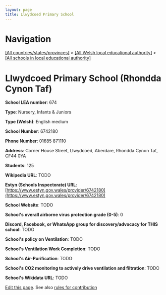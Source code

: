 ```yaml
---
layout: page
title: Llwydcoed Primary School
---
```

# Navigation

[[All countries/states/provinces]](../../..) > [[All Welsh local educational authority]](../..) > [[All schools in local educational authority]](..)

# Llwydcoed Primary School (Rhondda Cynon Taf)

**School LEA number**: 674

**Type**: Nursery, Infants & Juniors

**Type (Welsh)**: English medium

**School Number**: 6742180

**Phone Number**: 01685 871110

**Address**: Corner House Street, Llwydcoed, Aberdare, Rhondda Cynon Taf, CF44 0YA

**Students**: 125

**Wikipedia URL**: TODO

**Estyn (Schools Inspectorate) URL**: [https://www.estyn.gov.wales/provider/6742180](https://www.estyn.gov.wales/provider/6742180)

**School Website**: TODO

**School's overall airborne virus protection grade (0-5)**: 0

**Discord, Facebook, or WhatsApp group for discovery/advocacy for THIS school**: TODO

**School's policy on Ventilation**: TODO

**School's Ventilation Work Completion**: TODO

**School's Air-Purification**: TODO

**School's CO2 monitoring to actively drive ventilation and filtration**: TODO

**School's Wikidata URL**: TODO




[Edit this page](https://github.com/VentilationProject/Wales/edit/prif/./Rhondda_Cynon_Taf/Llwydcoed_Primary_School.md). See also [rules for contribution](../../../contribution-rules/)
